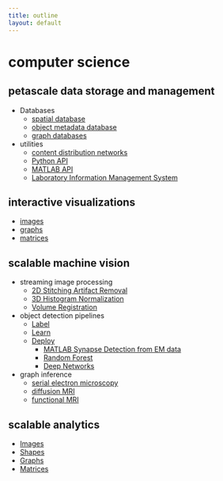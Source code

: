 ```yaml
---
title: outline
layout: default
---
```


# computer science

## petascale data storage and management
- Databases
	- [spatial database](http://docs.neurodata.io/ndstore/)
	- [object metadata database](http://docs.neurodata.io/nddocs/ndparse/ramon.html)
	- [graph databases](https://github.com/neurodata/ndgrutedb)
- utilities
	- [content distribution networks](http://docs.neurodata.io/ndtilecache/api/tilecache_api.html)
	- [Python API](http://docs.neurodata.io/nddocs/ndio/) 
	- [MATLAB API](http://docs.neurodata.io/CAJAL/) 
	- [Laboratory Information Management System](https://github.com/neurodata/ndlims)

## interactive visualizations

- [images](http://ix.neurodata.io)
- [graphs](http://gx.neurodata.io)
- [matrices](http://vx.neurodata.io)


## scalable machine vision 
- streaming image processing
	- [2D Stitching Artifact Removal](https://github.com/mkazhdan/DMG) 
	- [3D Histogram Normalization](http://www.cs.jhu.edu/~misha/Code/GradientDomainFusion/Version1.0/)
	- [Volume Registration](https://github.com/neurodata/ndreg)
- object detection pipelines
	- [Label](http://docs.neurodata.io/nddocs/ndparse/mana.html)
	- [Learn](http://docs.neurodata.io/nddocs/ndparse/maca.html)
	- [Deploy](http://docs.neurodata.io/nddocs/ndparse/maxa.html)
		- [MATLAB Synapse Detection from EM data](http://docs.neurodata.io/vesicle/)
		- [Random Forest](http://docs.neurodata.io/nddocs/ndparse/mbcd.html)
		- [Deep Networks](http://docs.neurodata.io/nddocs/ndparse/nddl.html)
- graph inference
	- [serial electron microscopy](http://i2g.io)
	- [diffusion MRI](http://m2g.io)
	- [functional MRI](http://fcp-indi.github.io/)



## scalable analytics
- [Images](http://docs.neurodata.io/ndstore/api/stats_api.html)
- [Shapes](https://github.com/mkazhdan/ShapeSPH)
- [Graphs](http://flashx.io/)
- [Matrices](http://flashx.io/)

